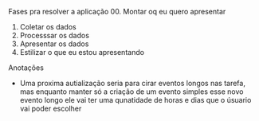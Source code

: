 Fases pra resolver a aplicação
00. Montar oq eu quero apresentar
01. Coletar os dados
02. Processsar os dados
03. Apresentar os dados
04. Estilizar o que eu estou apresentando

Anotações 
- Uma proxima autialização seria para cirar eventos longos nas tarefa, mas enquanto manter só a criação de um evento simples
esse novo evento longo ele vai ter uma qunatidade de horas e dias que o úsuario vai poder escolher